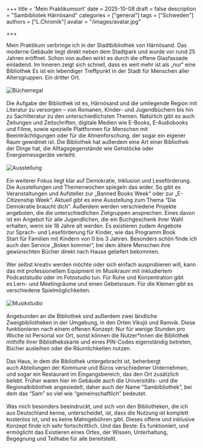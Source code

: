 +++
title = 'Mein Praktikumsort'
date = 2025-10-08
draft = false
description = "Sambibliotek Härnösand"
categories = ["general"]
tags = ["Schweden"]
authors = ["L.Chromik"]
avatar = "/images/avatar.jpg"

+++

Mein Praktikum verbringe ich in der Stadtbibliothek von Härnösand. Das moderne Gebäude liegt direkt neben dem Stadtpark und wurde vor rund 25 Jahren eröffnet. Schon von außen wirkt es durch die offene Glasfassade einladend. Im Inneren zeigt sich schnell, dass es weit mehr ist als „nur“ eine Bibliothek Es ist ein lebendiger Treffpunkt in der Stadt für Menschen aller Altersgruppen. Ein dritter Ort.
<br>
<br>
<img src="/images/IMG_9669.jpg" alt="Bücherregal" style="max-width: 800px;">
<br>
<br>
Die Aufgabe der Bibliothek ist es, Härnösand und die umliegende Region mit Literatur zu versorgen – von Romanen, Kinder- und Jugendbüchern bis hin zu Sachliteratur zu den unterschiedlichsten Themen. Natürlich gibt es auch Zeitungen und Zeitschriften, digitale Medien wie E-Books, E-Audiobooks und Filme, sowie spezielle Plattformen für Menschen mit Beeinträchtigungen oder für die Ahnenforschung, der sogar ein eigener Raum gewidmet ist. Die Bibliothek hat außerdem eine Art einer Bibliothek der Dinge hat, die Alltagsgegenstände wie Gehstöcke oder Energiemessgeräte verleiht.
<br>
<br>
<img src="/images/IMG_9546.jpg" alt="Ausstellung" style="max-width: 800px;">
<br>
<br>
Ein weiterer Fokus liegt klar auf Demokratie, Inklusion und Leseförderung. Die Ausstellungen und Themenwochen spiegeln das wider. So gibt es Veranstaltungen und Aufsteller zur „Banned Books Week“ oder zur „E-Citizenship Week“. Aktuell gibt es eine Ausstellung zum Thema “Die Demokratie braucht dich”. Außerdem werden verschiedene Projekte angeboten, die die unterschiedlichen Zielgruppen ansprechen. Eines davon ist ein Angebot für alle Jugendlichen, die ein Buchgeschenk ihrer Wahl erhalten, wenn sie 18 Jahre alt werden. Es existieren zudem Angebote zur Sprach- und Leseförderung für Kinder, wie das Programm Book Start für Familien mit Kindern von 0 bis 3 Jahren. Besonders schön finde ich auch den Service „Boken kommer“, bei dem ältere Menschen ihre gewünschten Bücher direkt nach Hause geliefert bekommen.
<br>
<br>
Wer selbst kreativ werden möchte oder sich einfach ausprobieren will, kann das mit professionellem Equipment im Musikraum mit inkludiertem Podcaststudio oder im Fotostudio tun. Für Ruhe und Konzentration gibt es Lern- und Meetingräume und einen Gebetsraum. Für die Kleinen gibt es verschiedene Spielmöglichkeiten.
<br>
<br>
<img src="/images/IMG_9666.jpg" alt="Musikstudio" style="max-width: 800px;">
<br>
<br>
Angebunden an die Bibliothek sind außerdem zwei ländliche Zweigbibliotheken in der Umgebung, in den Orten Viksjö und Ramvik. Diese funktionieren nach einem offenen Konzept: Nur für wenige Stunden pro Woche ist Personal vor Ort, sonst können die Nutzer*innen die Bibliothek mithilfe ihrer Bibliothekskarte und eines PIN-Codes eigenständig betreten, Bücher ausleihen oder die Räumlichkeiten nutzen.
<br>
<br>
Das Haus, in dem die Bibliothek untergebracht ist, beherbergt auch Abteilungen der Kommune und Büros verschiedener Unternehmen, und sogar ein Restaurant im Eingangsbereich, das den Ort zusätzlich belebt. Früher waren hier im Gebäude auch die Universitäts- und die Regionalbibliothek angesiedelt, daher auch der Name “Sambibliothek”, bei dem das “Sam” so viel wie “gemeinschaftlich” bedeutet.
<br>
<br>
Was mich besonders beeindruckt, und sich von den Bibliotheken, die ich aus Deutschland kenne, unterscheidet, ist, dass die Nutzung ist komplett kostenlos ist, und es keine Mahngebühren gibt. Dieses offene und inklusive Konzept finde ich sehr fortschrittlich. Und das Beste: Es funktioniert, und ermöglicht das Existieren eines Ortes, der Wissen, Unterhaltung, Begegnung und Teilhabe für alle bereitstellt.
